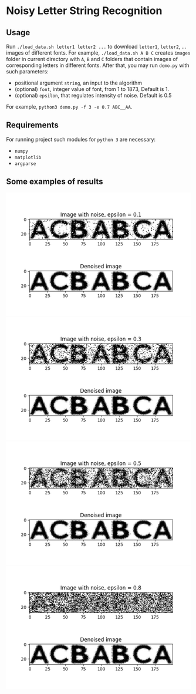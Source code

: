 # Noisy Letter String Recognition

## Usage
Run `./load_data.sh letter1 letter2 ...` to download `letter1`, `letter2`, ... images
of different fonts. For example, `./load_data.sh A B C` creates `images` folder
in current directory
with `A`, `B` and `C` folders that contain images of
corresponding letters in different fonts.
After that, you may run `demo.py` with such parameters:
- positional argument `string`, an input to the algorithm
- (optional) `font`, integer value of font, from 1 to 1873, Default is 1.
- (optional) `epsilon`, that regulates intensity of noise. Default is 0.5

For example, `python3 demo.py -f 3 -e 0.7 ABC__AA`.

## Requirements
For running project such modules for `python 3` are necessary:
- `numpy`
- `matplotlib`
- `argparse`

## Some examples of results
![](example_images/image_0.1.png)
![](example_images/image_0.3.png)
![](example_images/image_0.5.png)
![](example_images/image_0.8.png)
